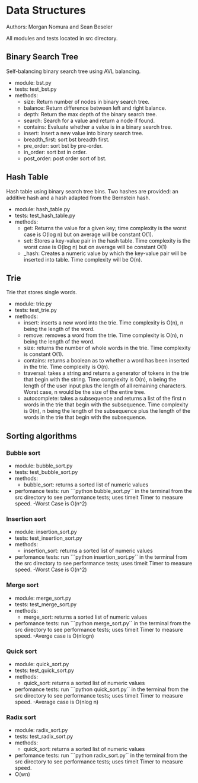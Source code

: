 # Data Structures
Authors: Morgan Nomura and Sean Beseler

All modules and tests located in src directory.

## Binary Search Tree
Self-balancing binary search tree using AVL balancing.
- module: bst.py
- tests: test_bst.py
- methods:
    - size: Return number of nodes in binary search tree.
    - balance: Return difference between left and right balance.
    - depth: Return the max depth of the binary search tree.
    - search: Search for a value and return a node if found.
    - contains: Evaluate whether a value is in a binary search tree.
    - insert: Insert a new value into binary search tree.
    - breadth_first: sort bst breadth first.
    - pre_order: sort bst by pre-order.
    - in_order: sort bst in order.
    - post_order: post order sort of bst.

## Hash Table
Hash table using binary search tree bins. Two hashes are provided: an additive hash and a hash adapted from the Bernstein hash.
- module: hash_table.py
- tests: test_hash_table.py
- methods:
    - get: Returns the value for a given key; time complexity is the worst case is O(log n) but on average will be constant O(1).
    - set: Stores a key-value pair in the hash table. Time complexity is the worst case is O(log n) but on average will be constant O(1)
    - _hash: Creates a numeric value by which the key-value pair will be inserted into table. Time complexity will be O(n).

## Trie
Trie that stores single words.
- module: trie.py
- tests: test_trie.py
- methods:
    - insert: inserts a new word into the trie. Time complexity is O(n), n being the length of the word.
    - remove: removes a word from the trie. Time complexity is O(n), n being the length of the word.
    - size: returns the number of whole words in the trie. Time complexity is constant O(1).
    - contains: returns a boolean as to whether a word has been inserted in the trie. Time complexity is O(n).
    - traversal: takes a string and returns a generator of tokens in the trie that begin with the string. Time complexity is O(n), n being the length of the user input plus the length of all remaining characters. Worst case, n would be the size of the entire tree.
    - autocomplete: takes a subsequence and returns a list of the first n words in the trie that begin with the subsequence. Time complexity is 0(n), n being the length of the subsequence plus the length of the words in the trie that begin with the subsequence.

## Sorting algorithms
### Bubble sort
- module: bubble_sort.py
- tests: test_bubble_sort.py
- methods:
    - bubble_sort: returns a sorted list of numeric values
- perfomance tests: run ```python bubble_sort.py`` in the terminal from the src directory to see performance tests; uses timeit Timer to measure speed.
-Worst Case is O(n^2)


### Insertion sort
- module: insertion_sort.py
- tests: test_insertion_sort.py
- methods:
    - insertion_sort: returns a sorted list of numeric values
- perfomance tests: run ```python insertion_sort.py`` in the terminal from the src directory to see performance tests; uses timeit Timer to measure speed.
-Worst Case is O(n^2)

### Merge sort
- module: merge_sort.py
- tests: test_merge_sort.py
- methods:
    - merge_sort: returns a sorted list of numeric values
- perfomance tests: run ```python merge_sort.py`` in the terminal from the src directory to see performance tests; uses timeit Timer to measure speed.
-Averge case is O(nlogn)

### Quick sort
- module: quick_sort.py
- tests: test_quick_sort.py
- methods:
    - quick_sort: returns a sorted list of numeric values
- perfomance tests: run ```python quick_sort.py`` in the terminal from the src directory to see performance tests; uses timeit Timer to measure speed.
-Average case is O(nlog n)

### Radix sort
- module: radix_sort.py
- tests: test_radix_sort.py
- methods:
    - quick_sort: returns a sorted list of numeric values
- perfomance tests: run ```python radix_sort.py`` in the terminal from the src directory to see performance tests; uses timeit Timer to measure speed.
- O(wn)
